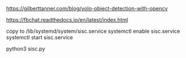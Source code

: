 https://gilberttanner.com/blog/yolo-object-detection-with-opencv

https://fbchat.readthedocs.io/en/latest/index.html

copy to /lib/systemd/system/sisc.service
systemctl enable sisc.service
systemctl start sisc.service

python3 sisc.py
